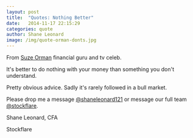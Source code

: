 ```yaml
---
layout: post
title:  "Quotes: Nothing Better"
date:   2014-11-17 22:15:29
categories: quote
author: Shane Leonard
image: /img/quote-orman-donts.jpg
---
```


From [Suze Orman](http://en.wikipedia.org/wiki/Suze_Orman) financial guru and tv celeb.

It's better to do nothing with your money than something you don't understand.

Pretty obvious advice. Sadly it's rarely followed in a bull market.

Please drop me a message [@shaneleonard121](https://twitter.com/shaneleonard121) or message our full team [@stockflare](https://twitter.com/stockflare).

Shane Leonard, CFA

Stockflare